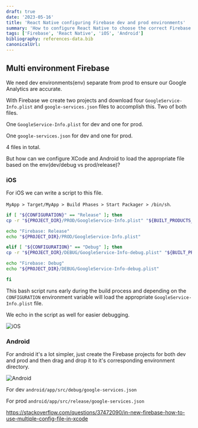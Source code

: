 ```yaml
---
draft: true
date: '2023-05-16'
title: 'React Native configuring Firebase dev and prod environments'
summary: 'How to configure React Native to choose the correct Firebase configuration file based on the build environment.'
tags: ['Firebase', 'React Native', 'iOS', 'Android']
bibliography: references-data.bib
canonicalUrl:
---
```


## Multi environment Firebase

We need dev environments(env) separate from prod to ensure our Google Analytics
are accurate.

With Firebase we create two projects and download
four `GoogleService-Info.plist` and `google-services.json`
files to accomplish this. Two of both files.

One `GoogleService-Info.plist` for dev and one for prod.

One `google-services.json` for dev and one for prod.

4 files in total.

But how can we configure XCode and Android to load the appropriate file
based on the env(dev/debug vs prod/release)?

### iOS

For iOS we can write a script to this file.

`MyApp > Target/MyApp > Build Phases > Start Packager > /bin/sh`.

```bash
if [ "${CONFIGURATION}" == "Release" ]; then
cp -r "${PROJECT_DIR}/PROD/GoogleService-Info.plist" "${BUILT_PRODUCTS_DIR}/${PRODUCT_NAME}.app/GoogleService-Info.plist"

echo "Firebase: Release"
echo "${PROJECT_DIR}/PROD/GoogleService-Info.plist"

elif [ "${CONFIGURATION}" == "Debug" ]; then
cp -r "${PROJECT_DIR}/DEBUG/GoogleService-Info-debug.plist" "${BUILT_PRODUCTS_DIR}/${PRODUCT_NAME}.app/GoogleService-Info.plist"

echo "Firebase: Debug"
echo "${PROJECT_DIR}/DEBUG/GoogleService-Info-debug.plist"

fi
```

This bash script runs early during the build process and depending on the `CONFIGURATION`
environment variable will load the appropriate `GoogleService-Info.plist` file.

We echo in the script as well for easier debugging.

![iOS](https://i.imgur.com/vqvIzZH.png)

### Android

For android it's a lot simpler, just create the Firebase projects for both dev
and prod and then drag and drop it to it's corresponding environment directory.

![Android](https://i.imgur.com/i5j9gtz.png)

For dev
`android/app/src/debug/google-services.json`

For prod
`android/app/src/release/google-services.json`

https://stackoverflow.com/questions/37472090/in-new-firebase-how-to-use-multiple-config-file-in-xcode
